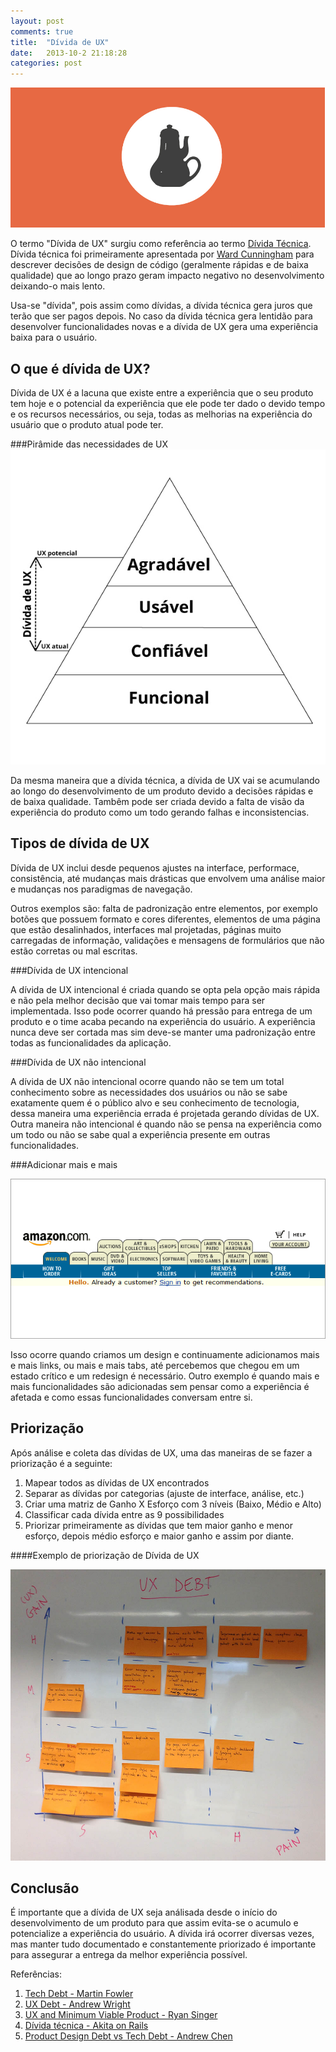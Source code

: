 ```yaml
---
layout: post
comments: true
title:  "Dívida de UX"
date:   2013-10-2 21:18:28
categories: post
---
```


!["Dívida de UX"](/assets/images/debitouxcapa.jpg "Dívida de UX")

O termo "Dívida de UX" surgiu como referência ao termo [Dívida Técnica](http://martinfowler.com/bliki/TechnicalDebt.html). Dívida técnica foi primeiramente apresentada por [Ward Cunningham](http://pt.wikipedia.org/wiki/Ward_Cunningham) para descrever decisões de design de código (geralmente rápidas e de baixa qualidade) que ao longo prazo geram impacto negativo no desenvolvimento deixando-o mais lento.

Usa-se "dívida", pois assim como dívidas, a dívida técnica gera juros que terão que ser pagos depois. No caso da dívida técnica gera lentidão para desenvolver funcionalidades novas e a dívida de UX gera uma experiência baixa para o usuário.

O que é dívida de UX?
---------------------

Dívida de UX é a lacuna que existe entre a experiência que o seu produto tem hoje e o potencial da experiência que ele pode ter dado o devido tempo e os recursos necessários, ou seja, todas as melhorias na experiência do usuário que o produto atual pode ter. 

###Pirâmide das necessidades de UX
!["Pirâmide das necessidades de UX"](/assets/images/uxneeds.jpg "Pirámide de necessidades de UX")

Da mesma maneira que a dívida técnica, a dívida de UX vai se acumulando ao longo do desenvolvimento de um produto devido a decisões rápidas e de baixa qualidade. Tambêm pode ser criada devido a falta de visão da experiência do produto como um todo gerando falhas e inconsistencias.

Tipos de dívida de UX
---------------------

Dívida de UX inclui desde pequenos ajustes na interface, performace, consistência, até mudanças mais drásticas que envolvem uma análise maior e mudanças nos paradigmas de navegação. 

Outros exemplos são: falta de padronização entre elementos, por exemplo botões que possuem formato e cores diferentes, elementos de uma página que estão desalinhados, interfaces mal projetadas, páginas muito carregadas de informação, validações e mensagens de formulários que não estão corretas ou mal escritas.

###Dívida de UX intencional

A dívida de UX intencional é criada quando se opta pela opção mais rápida e não pela melhor decisão que vai tomar mais tempo para ser implementada. Isso pode ocorrer quando há pressão para entrega de um produto e o time acaba pecando na experiência do usuário. A experiência nunca deve ser cortada mas sim deve-se manter uma padronização entre todas as funcionalidades da aplicação.

###Dívida de UX não intencional

A dívida de UX não intencional ocorre quando não se tem um total conhecimento sobre as necessidades dos usuários ou não se sabe exatamente quem é o público alvo e seu conhecimento de tecnologia, dessa maneira uma experiência errada é projetada gerando dívidas de UX. Outra maneira não intencional é quando não se pensa na experiência como um todo ou não se sabe qual a experiência presente em outras funcionalidades.

###Adicionar mais e mais

!["Amazon tabs"](/assets/images/amazontabs.jpg "Amazon tabs")

Isso ocorre quando criamos um design e continuamente adicionamos mais e mais links, ou mais e mais tabs, até percebemos que chegou em um estado crítico e um redesign é necessário. Outro exemplo é quando mais e mais funcionalidades são adicionadas sem pensar como a experiência é afetada e como essas funcionalidades conversam entre si.

Priorização
-----------

Após análise e coleta das dívidas de UX, uma das maneiras de se fazer a priorização é a seguinte:

1. Mapear todos as dívidas de UX encontrados
2. Separar as dívidas por categorias (ajuste de interface, análise, etc.)
3. Criar uma matriz de Ganho X Esforço com 3 níveis (Baixo, Médio e Alto)
4. Classificar cada dívida entre as 9 possibilidades
5. Priorizar primeiramente as dívidas que tem maior ganho e menor esforço, depois médio esforço e maior ganho e assim por diante.


####Exemplo de priorização de Dívida de UX

!["Gráfico de priorização da Dívida de UX"](/assets/images/ux_debt.jpg "Gráfico priorização dívida de UX")

Conclusão
---------

É importante que a dívida de UX seja análisada desde o início do desenvolvimento de um produto para que assim evita-se o acumulo e potencialize a experiência do usuário. A dívida irá ocorrer diversas vezes, mas manter tudo documentado e constantemente priorizado é importante para assegurar a entrega da melhor experiência possível.

Referências:

1. [Tech Debt - Martin Fowler](http://martinfowler.com/bliki/TechnicalDebt.html)
2. [UX Debt - Andrew Wright](http://nform.com/blog/2013/05/user-experience-debt)
3. [UX and Minimum Viable Product - Ryan Singer](http://37signals.com/svn/posts/2963-what-happens-to-user-experience-in-a-minimum-viable-product)
4. [Dívida técnica - Akita on Rails](http://www.akitaonrails.com/2008/12/18/tradu-o-d-vida-t-cnica)
5. [Product Design Debt vs Tech Debt - Andrew Chen](http://andrewchen.co/2009/11/25/product-design-debt-versus-technical-debt/)


